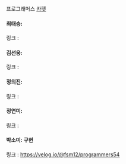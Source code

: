 프로그래머스 [카펫](https://school.programmers.co.kr/learn/courses/30/lessons/42842)<br>

#### 최태승: 
링크 : 

#### 김선웅: 
링크 :

#### 정의진: 
링크 :

#### 정연미: 
링크 : 

#### 박소미: 구현
링크 : https://velog.io/@fsm12/programmers54
